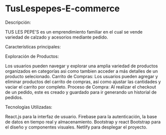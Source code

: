# TusLespepes-E-commerce

Descripción:

TUS LES PEPE'S es un emprendimiento familiar en el cual se vende variedad de calzado y acesorios mediante pedido.

Características principales:

Exploración de Productos: 

Los usuarios pueden navegar y explorar una amplia variedad de productos organizados en categorías asi como tambien acceder a más detalles de un producto selecionado.
Carrito de Compras: Los usuarios pueden agregar y eliminar productos del carrito de compras, así como ajustar las cantidades y vaciar el carrito por completo.
Proceso de Compra: Al realizar el checkout de un pedido, este es creado y guardado para ir generando un historial de pedidos.

Tecnologías Utilizadas:

React.js para la interfaz de usuario.
Firebase para la autenticación, la base de datos en tiempo real y almacenamiento.
Bootstrap y react Bootstrap para el diseño y componentes visuales.
Netlify para desplegar el proyecto.
